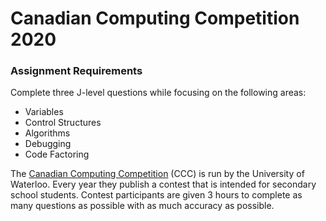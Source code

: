 # Canadian Computing Competition 2020

### Assignment Requirements
Complete three J-level questions while focusing on the following areas:
* Variables
* Control Structures
* Algorithms
* Debugging
* Code Factoring

The [Canadian Computing Competition](https://www.cemc.uwaterloo.ca/contests/computing.html) (CCC) is run by the University of Waterloo. Every year they publish a contest that is intended for secondary school students. Contest participants are given 3 hours to complete as many questions as possible with as much accuracy as possible.
